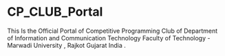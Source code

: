 # CP_CLUB_Portal

This Is the Official Portal of Competitive Programming Club of Department of Information and Communication Technology Faculty of Technology - Marwadi University , Rajkot Gujarat India . 
 
